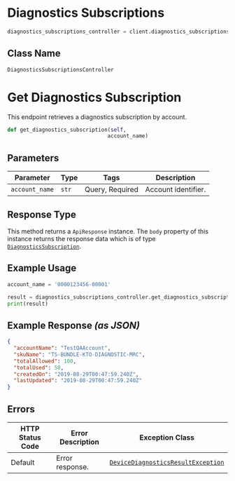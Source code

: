 # Diagnostics Subscriptions

```python
diagnostics_subscriptions_controller = client.diagnostics_subscriptions
```

## Class Name

`DiagnosticsSubscriptionsController`


# Get Diagnostics Subscription

This endpoint retrieves a diagnostics subscription by account.

```python
def get_diagnostics_subscription(self,
                                account_name)
```

## Parameters

| Parameter | Type | Tags | Description |
|  --- | --- | --- | --- |
| `account_name` | `str` | Query, Required | Account identifier. |

## Response Type

This method returns a `ApiResponse` instance. The `body` property of this instance returns the response data which is of type [`DiagnosticsSubscription`](../../doc/models/diagnostics-subscription.md).

## Example Usage

```python
account_name = '0000123456-00001'

result = diagnostics_subscriptions_controller.get_diagnostics_subscription(account_name)
print(result)
```

## Example Response *(as JSON)*

```json
{
  "accountName": "TestQAAccount",
  "skuName": "TS-BUNDLE-KTO-DIAGNOSTIC-MRC",
  "totalAllowed": 100,
  "totalUsed": 50,
  "createdOn": "2019-08-29T00:47:59.240Z",
  "lastUpdated": "2019-08-29T00:47:59.240Z"
}
```

## Errors

| HTTP Status Code | Error Description | Exception Class |
|  --- | --- | --- |
| Default | Error response. | [`DeviceDiagnosticsResultException`](../../doc/models/device-diagnostics-result-exception.md) |

